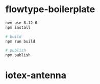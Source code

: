 # flowtype-boilerplate

```bash
nvm use 8.12.0
npm install

# build
npm run build

# publish
npm publish
```
# iotex-antenna
